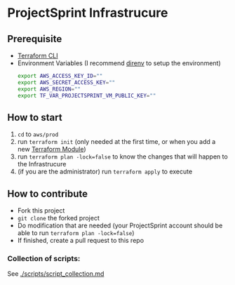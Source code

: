 # ProjectSprint Infrastrucure

## Prerequisite
- [Terraform CLI](https://developer.hashicorp.com/terraform/tutorials/aws-get-started/install-cli)
- Environment Variables (I recommend [direnv](https://direnv.net/) to setup the environment)
    ```bash
    export AWS_ACCESS_KEY_ID=""
    export AWS_SECRET_ACCESS_KEY=""
    export AWS_REGION=""
    export TF_VAR_PROJECTSPRINT_VM_PUBLIC_KEY=""
    ```
## How to start
1. `cd` to `aws/prod`
2. run `terraform init` (only needed at the first time, or when you add a new [Terraform Module](https://developer.hashicorp.com/terraform/language/modules))
3. run `terraform plan -lock=false` to know the changes that will happen to the Infrastrucure
4. (if you are the administrator) run `terraform apply` to execute
## How to contribute
- Fork this project
- `git clone` the forked project
- Do modification that are needed (your ProjectSprint account should be able to run `terraform plan -lock=false`)
- If finished, create a pull request to this repo

### Collection of scripts:
See [./scripts/script_collection.md](./scripts/script_collection.md)
